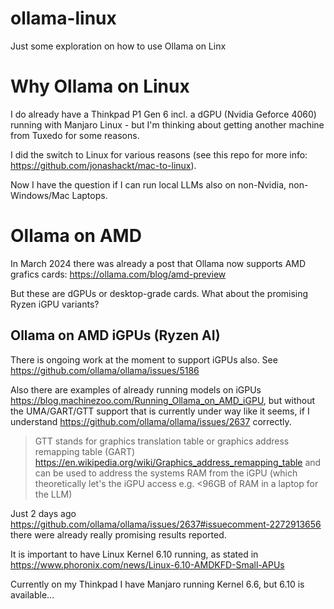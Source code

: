 # ollama-linux
Just some exploration on how to use Ollama on Linx


# Why Ollama on Linux

I do already have a Thinkpad P1 Gen 6 incl. a dGPU (Nvidia Geforce 4060) running with Manjaro Linux - but I'm thinking about getting another machine from Tuxedo for some reasons.

I did the switch to Linux for various reasons (see this repo for more info: https://github.com/jonashackt/mac-to-linux).

Now I have the question if I can run local LLMs also on non-Nvidia, non-Windows/Mac Laptops.


# Ollama on AMD

In March 2024 there was already a post that Ollama now supports AMD grafics cards: https://ollama.com/blog/amd-preview 

But these are dGPUs or desktop-grade cards. What about the promising Ryzen iGPU variants?


## Ollama on AMD iGPUs (Ryzen AI)

There is ongoing work at the moment to support iGPUs also. See https://github.com/ollama/ollama/issues/5186 

Also there are examples of already running models on iGPUs https://blog.machinezoo.com/Running_Ollama_on_AMD_iGPU, but without the UMA/GART/GTT support that is currently under way like it seems, if I understand https://github.com/ollama/ollama/issues/2637 correctly.

> GTT stands for graphics translation table or graphics address remapping table (GART) https://en.wikipedia.org/wiki/Graphics_address_remapping_table and can be used to address the systems RAM from the iGPU (which theoretically let's the iGPU access e.g. <96GB of RAM in a laptop for the LLM)

Just 2 days ago https://github.com/ollama/ollama/issues/2637#issuecomment-2272913656 there were already really promising results reported. 

It is important to have Linux Kernel 6.10 running, as stated in https://www.phoronix.com/news/Linux-6.10-AMDKFD-Small-APUs

Currently on my Thinkpad I have Manjaro running Kernel 6.6, but 6.10 is available...
